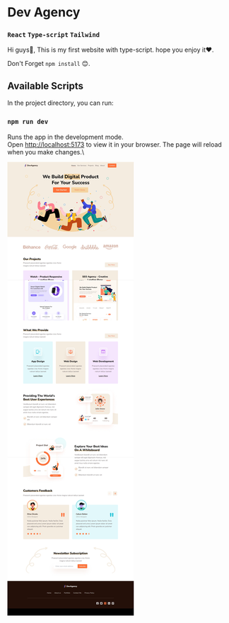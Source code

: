 # Dev Agency
### `React` `Type-script` `Tailwind`
Hi guys👋,
This is my first website with type-script.
hope you enjoy it❤️.

Don't Forget  `npm install` 😊.

## Available Scripts
In the project directory, you can run:

### `npm run dev`
Runs the app in the development mode.\
Open [http://localhost:5173](http://localhost:5173) to view it in your browser.
The page will reload when you make changes.\


![Preview](/src/assets/images/imagePreview.png?raw=true)
